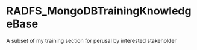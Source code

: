 # RADFS_MongoDBTrainingKnowledgeBase
A subset of my training section for perusal by interested stakeholder
